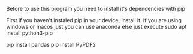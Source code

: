 Before to use this program you need to install it's dependencies with pip

First if you haven't instaled pip in your device, install it.
If you are using windows or macos just you can use anaconda else just execute
sudo apt install python3-pip

pip install pandas
pip install PyPDF2